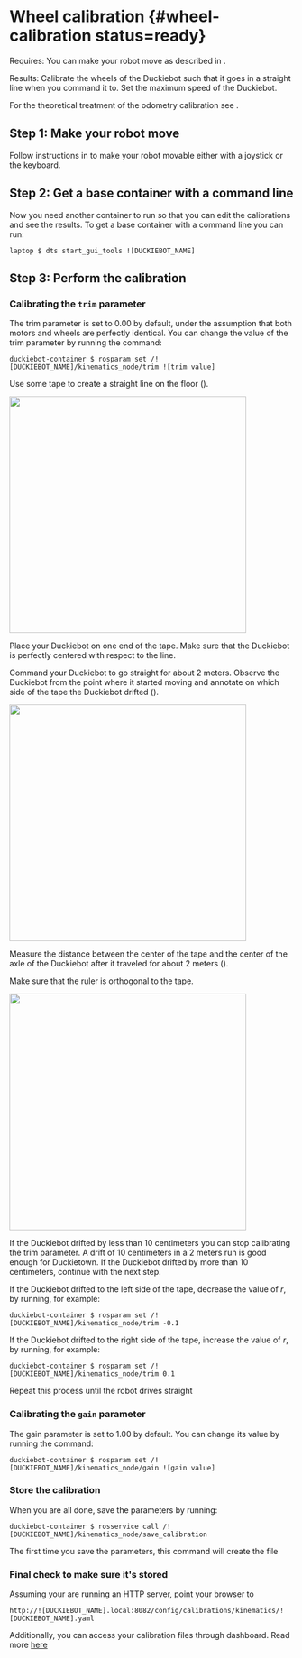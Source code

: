 # Wheel calibration {#wheel-calibration status=ready}

<div class='requirements' markdown='1'>

Requires: You can make your robot move as described in [](#sec:rc-control).

Results:  Calibrate the wheels of the Duckiebot such that it goes in a straight line
when you command it to. Set the maximum speed of the Duckiebot.

</div>


For the theoretical treatment of the odometry calibration see [](+learning_materials#odometry_calibration).


## Step 1: Make your robot move

Follow instructions in [](#sec:rc-control) to make your robot movable either with a joystick or the keyboard.


## Step 2: Get a base container with a command line


Now you need another container to run so that you can edit the calibrations and see the results. To get a base container with a command line you can run:

    laptop $ dts start_gui_tools ![DUCKIEBOT_NAME]

## Step 3: Perform the calibration


### Calibrating the `trim` parameter

The trim parameter is set to $0.00$ by default, under the assumption that both motors and wheels are perfectly identical. You can change the value of the trim parameter by running the command:

    duckiebot-container $ rosparam set /![DUCKIEBOT_NAME]/kinematics_node/trim ![trim value]

Use some tape to create a straight line on the floor ([](#fig:wheel_calibration_line)).

<div figure-id="fig:wheel_calibration_line" figure-caption="Straight line useful for wheel calibration">
     <img src="wheel_calibration_line.jpg" style='width: 30em'/>
</div>


Place your Duckiebot on one end of the tape. Make sure that the Duckiebot is
perfectly centered with respect to the line.

Command your Duckiebot to go straight for about 2 meters. Observe the Duckiebot
from the point where it started moving and annotate on which side of the tape
the Duckiebot drifted ([](#fig:wheel_calibration_lr_drift)).

<div figure-id="fig:wheel_calibration_lr_drift" figure-caption="Left/Right drift">
  <img src="wheel_calibration_lr_drift.jpg" style='width: 30em'/>
</div>


Measure the distance between the center of the tape and the center of the axle of
the Duckiebot after it traveled for about 2 meters ([](#fig:wheel_calibration_measuring_drift)).

Make sure that the ruler is orthogonal to the tape.

<div figure-id="fig:wheel_calibration_measuring_drift" figure-caption="Measure the amount of drift after 2 meters run">
     <img src="wheel_calibration_measuring_drift.jpg" style='width: 30em'/>
</div>

If the Duckiebot drifted by less than $10$ centimeters you can stop calibrating the trim parameter. A drift of $10$ centimeters in a $2$ meters run is good enough for Duckietown. If the Duckiebot drifted by more than $10$ centimeters, continue with the next step.

If the Duckiebot drifted to the left side of the tape, decrease the value of $r$, by running, for example:

    duckiebot-container $ rosparam set /![DUCKIEBOT_NAME]/kinematics_node/trim -0.1

If the Duckiebot drifted to the right side of the tape, increase the value of
$r$, by running, for example:

    duckiebot-container $ rosparam set /![DUCKIEBOT_NAME]/kinematics_node/trim 0.1



Repeat this process until the robot drives straight



### Calibrating the `gain` parameter

The gain parameter is set to $1.00$ by default. You can change its value by
running the command:

    duckiebot-container $ rosparam set /![DUCKIEBOT_NAME]/kinematics_node/gain ![gain value]

<!-- You won't really know if it's right until you verify it though! onto the next section

### Verify your calibration {#verify-kinematic-calibration status=beta}

Construct a calibration station similar to the one in [](#fig:kinematic_calibration):

<div figure-id="fig:kinematic_calibration" figure-caption="Kinematic calibration verification setup">
     <img src="kinematic_calibration1.jpg" style='width: 30em'/>
     <img src="kinematic_calibration3.pdf" style='width: 30em'/>
     <img src="kinematic_calibration2.jpg" style='width: 30em'/>
</div>

Note: In the sketch of the setup, the light green sections represent the interlocking parts of the tiles.

The following are the specs for this 3x1 mat "runway":

 - For red and white tape, use the one provided in your Duckietown kit

 - Blue/Black tape is ignored by Duckiebots, you can use anything of any color (expect red/white/yellow) to mark the positions.

 - Red line as close to the edge without crossing the interlocking bits.

 - Blue/Black line 8 cm from red line and parallel to it.

 - White lines on the edge without intersecting the interlocking bits

 - Yellow line in the middle of the white lines

 - Blue/black start position is ~3-4 cm from the edge (not including the interlocking bits)


Place your robot as shown in [](#fig:kinematic_calibration).

In the open shell execute:

    duckiebot-container $ roslaunch indefinite_navigation calibrate_kinematics.test veh:=![veh_name]

Then open a second shell with:

    laptop $ docker -H ![hostname].local exec -it demo_base /bin/bash

And inside of it run the test script with:

    duckiebot-container $ rosrun indefinite_navigation  test_kinematics.py

You should see your robot drive down the lane. If it is calibrated properly, you will see a message saying that it has `PASSED`, otherwise it is `FAILED` and you should adjust your gains based on what you observe and try again. You can use the shell in which you ran the `rosrun` command to modify the calibration. -->

### Store the calibration

When you are all done, save the parameters by running:

    duckiebot-container $ rosservice call /![DUCKIEBOT_NAME]/kinematics_node/save_calibration

The first time you save the parameters, this command will create the file


### Final check to make sure it's stored


Assuming your are running an HTTP server, point your browser to

`http://![DUCKIEBOT_NAME].local:8082/config/calibrations/kinematics/![DUCKIEBOT_NAME].yaml`

Additionally, you can access your calibration files through dashboard. Read more [here](#dashboard-tutorial-files)
